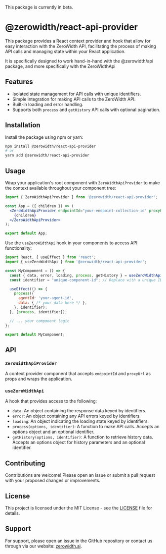 This package is currently in beta.

# @zerowidth/react-api-provider

This package provides a React context provider and hook that allow for easy interaction with the ZeroWidth API, facilitating the process of making API calls and managing state within your React application.

It is specifically designed to work hand-in-hand with the @zerowidth/api package, and more specifically with the ZeroWidthApi

## Features

- Isolated state management for API calls with unique identifiers.
- Simple integration for making API calls to the ZeroWidth API.
- Built-in loading and error handling.
- Supports both `process` and `getHistory` API calls with optional pagination.

## Installation

Install the package using npm or yarn:

```bash
npm install @zerowidth/react-api-provider
# or
yarn add @zerowidth/react-api-provider
```

## Usage

Wrap your application's root component with `ZeroWidthApiProvider` to make the context available throughout your component tree:

```jsx
import { ZeroWidthApiProvider } from '@zerowidth/react-api-provider';

const App = ({ children }) => (
  <ZeroWidthApiProvider endpointId="your-endpoint-collection-id" proxyUrl="your-set-proxy-url">
    {children}
  </ZeroWidthApiProvider>
);

export default App;
```

Use the `useZeroWidthApi` hook in your components to access API functionality:

```jsx
import React, { useEffect } from 'react';
import { useZeroWidthApi } from '@zerowidth/react-api-provider';

const MyComponent = () => {
  const { data, error, loading, process, getHistory } = useZeroWidthApi();
  const identifier = "unique-component-id"; // Replace with a unique ID for your component

  useEffect(() => {
    process({
      agentId: 'your-agent-id',
      data: { /* your data here */ },
    }, identifier);
  }, [process, identifier]);

  // ... your component logic
};

export default MyComponent;
```

## API

### `ZeroWidthApiProvider`

A context provider component that accepts `endpointId` and `proxyUrl` as props and wraps the application.

### `useZeroWidthApi`

A hook that provides access to the following:

- `data`: An object containing the response data keyed by identifiers.
- `error`: An object containing any API errors keyed by identifiers.
- `loading`: An object indicating the loading state keyed by identifiers.
- `process(options, identifier)`: A function to make API calls. Accepts an options object and an optional identifier.
- `getHistory(options, identifier)`: A function to retrieve history data. Accepts an options object for history parameters and an optional identifier.

## Contributing

Contributions are welcome! Please open an issue or submit a pull request with your proposed changes or improvements.

## License

This project is licensed under the MIT License - see the [LICENSE](LICENSE.md) file for details.

## Support

For support, please open an issue in the GitHub repository or contact us through via our website: [zerowidth.ai](https://zerowidth.ai).